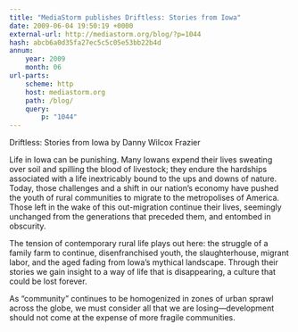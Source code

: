 ```yaml
---
title: "MediaStorm publishes Driftless: Stories from Iowa"
date: 2009-06-04 19:50:19 +0000
external-url: http://mediastorm.org/blog/?p=1044
hash: abcb6a0d35fa27ec5c5c05e53bb22b4d
annum:
    year: 2009
    month: 06
url-parts:
    scheme: http
    host: mediastorm.org
    path: /blog/
    query:
        p: "1044"
---
```




Driftless: Stories from Iowa by Danny Wilcox Frazier

Life in Iowa can be punishing. Many Iowans expend their lives sweating over soil and spilling the blood of livestock; they endure the hardships associated with a life inextricably bound to the ups and downs of nature. Today, those challenges and a shift in our nation’s economy have pushed the youth of rural communities to migrate to the metropolises of America. Those left in the wake of this out-migration continue their lives, seemingly unchanged from the generations that preceded them, and entombed in obscurity.

The tension of contemporary rural life plays out here: the struggle of a family farm to continue, disenfranchised youth, the slaughterhouse, migrant labor, and the aged fading from Iowa’s mythical landscape. Through their stories we gain insight to a way of life that is disappearing, a culture that could be lost forever.

As “community” continues to be homogenized in zones of urban sprawl across the globe, we must consider all that we are losing—development should not come at the expense of more fragile communities.








